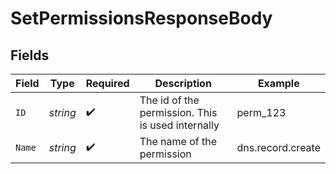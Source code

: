 # SetPermissionsResponseBody


## Fields

| Field                                             | Type                                              | Required                                          | Description                                       | Example                                           |
| ------------------------------------------------- | ------------------------------------------------- | ------------------------------------------------- | ------------------------------------------------- | ------------------------------------------------- |
| `ID`                                              | *string*                                          | :heavy_check_mark:                                | The id of the permission. This is used internally | perm_123                                          |
| `Name`                                            | *string*                                          | :heavy_check_mark:                                | The name of the permission                        | dns.record.create                                 |
